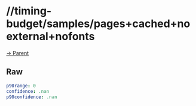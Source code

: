 
# //timing-budget/samples/pages+cached+noexternal+nofonts

[→ Parent](../..)


## Raw


```yaml
p90range: 0
confidence: .nan
p90confidence: .nan

```

